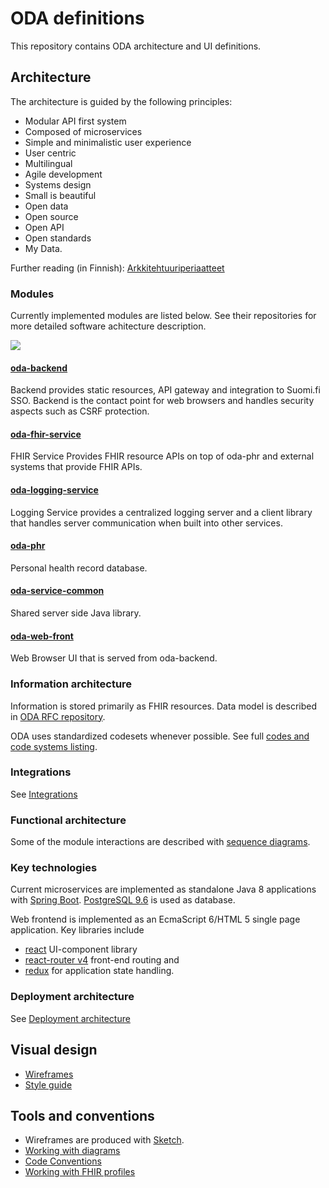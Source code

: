 # ODA definitions

This repository contains ODA architecture and UI definitions.

## Architecture

The architecture is guided by the following principles:
* Modular API first system
* Composed of microservices
* Simple and minimalistic user experience
* User centric
* Multilingual
* Agile development
* Systems design
* Small is beautiful
* Open data
* Open source
* Open API
* Open standards
* My Data.

Further reading (in Finnish): [Arkkitehtuuriperiaatteet](arkkitehtuuriperiaatteet.md)

### Modules

Currently implemented modules are listed below. See their repositories for more
detailed software achitecture description.

![](http://www.plantuml.com/plantuml/proxy?src=https://raw.githubusercontent.com/omahoito/definitions/master/modules.plantuml?1) 
<!-- To invalidate caches change the counter in the url above, i.e. modules.plantuml?13 -> modules.plantuml?14 -->

#### [oda-backend](https://github.com/omahoito/oda-backend) 
Backend provides static resources, API gateway and integration to Suomi.fi 
SSO. Backend is the contact point for web browsers and handles security aspects
such as CSRF protection.

#### [oda-fhir-service](https://github.com/omahoito/oda-fhir-service) 

FHIR Service Provides FHIR resource APIs on top of oda-phr and external systems 
that provide FHIR APIs.

#### [oda-logging-service](https://github.com/omahoito/oda-logging-service) 
Logging Service provides a centralized logging server and a client library that
handles server communication when built into other services.
  
#### [oda-phr](https://github.com/omahoito/oda-phr) 
Personal health record database. 
 
#### [oda-service-common](https://github.com/omahoito/oda-service-common) 
Shared server side Java library.
 
#### [oda-web-front](https://github.com/omahoito/oda-web-front) 
Web Browser UI that is served from oda-backend. 

### Information architecture

Information is stored primarily as FHIR resources.
Data model is described in [ODA RFC repository](https://github.com/omahoito/rfc/blob/master/README.md).

ODA uses standardized codesets whenever possible. See full [codes and code systems listing](codesets.md).

### Integrations
See [Integrations](integrations.md)

### Functional architecture
Some of the module interactions are described with [sequence diagrams](sequence-diagrams/).

### Key technologies

Current microservices are implemented as standalone Java 8 applications 
with [Spring Boot](https://projects.spring.io/spring-boot/).
[PostgreSQL 9.6](https://www.postgresql.org/) is used as database.

Web frontend is implemented as an EcmaScript 6/HTML 5 single page application.
Key libraries include 
* [react](https://facebook.github.io/react/) UI-component library
* [react-router v4](https://github.com/ReactTraining/react-router/) front-end routing and
* [redux](http://redux.js.org/) for application state handling.


### Deployment architecture
See [Deployment architecture](deployment.md)

## Visual design

* [Wireframes](sketch-wireframes/)
* [Style guide](style-guide/)

## Tools and conventions

* Wireframes are produced with [Sketch](https://www.sketchapp.com/).
* [Working with diagrams](diagrams.md)
* [Code Conventions](codeconventions.md)
* [Working with FHIR profiles](https://github.com/omahoito/rfc#tools-for-editing-profiles)